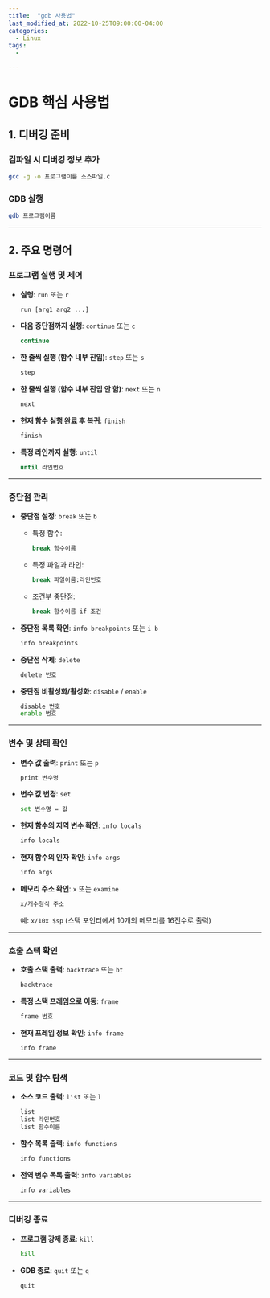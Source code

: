 ```yaml
---
title:  "gdb 사용법"
last_modified_at: 2022-10-25T09:00:00-04:00
categories: 
  - Linux
tags: 
  - 

---
```


# GDB 핵심 사용법

## 1. 디버깅 준비

### 컴파일 시 디버깅 정보 추가
```bash
gcc -g -o 프로그램이름 소스파일.c
```

### GDB 실행
```bash
gdb 프로그램이름
```

---

## 2. 주요 명령어

### 프로그램 실행 및 제어
- **실행**: `run` 또는 `r`  
  ```bash
  run [arg1 arg2 ...]
  ```
- **다음 중단점까지 실행**: `continue` 또는 `c`  
  ```bash
  continue
  ```
- **한 줄씩 실행 (함수 내부 진입)**: `step` 또는 `s`  
  ```bash
  step
  ```
- **한 줄씩 실행 (함수 내부 진입 안 함)**: `next` 또는 `n`  
  ```bash
  next
  ```
- **현재 함수 실행 완료 후 복귀**: `finish`  
  ```bash
  finish
  ```
- **특정 라인까지 실행**: `until`  
  ```bash
  until 라인번호
  ```

---

### 중단점 관리
- **중단점 설정**: `break` 또는 `b`  
  - 특정 함수:
    ```bash
    break 함수이름
    ```
  - 특정 파일과 라인:
    ```bash
    break 파일이름:라인번호
    ```
  - 조건부 중단점:
    ```bash
    break 함수이름 if 조건
    ```

- **중단점 목록 확인**: `info breakpoints` 또는 `i b`  
  ```bash
  info breakpoints
  ```

- **중단점 삭제**: `delete`  
  ```bash
  delete 번호
  ```

- **중단점 비활성화/활성화**: `disable` / `enable`  
  ```bash
  disable 번호
  enable 번호
  ```

---

### 변수 및 상태 확인
- **변수 값 출력**: `print` 또는 `p`  
  ```bash
  print 변수명
  ```

- **변수 값 변경**: `set`  
  ```bash
  set 변수명 = 값
  ```

- **현재 함수의 지역 변수 확인**: `info locals`  
  ```bash
  info locals
  ```

- **현재 함수의 인자 확인**: `info args`  
  ```bash
  info args
  ```

- **메모리 주소 확인**: `x` 또는 `examine`  
  ```bash
  x/개수형식 주소
  ```
  예: `x/10x $sp` (스택 포인터에서 10개의 메모리를 16진수로 출력)

---

### 호출 스택 확인
- **호출 스택 출력**: `backtrace` 또는 `bt`  
  ```bash
  backtrace
  ```

- **특정 스택 프레임으로 이동**: `frame`  
  ```bash
  frame 번호
  ```

- **현재 프레임 정보 확인**: `info frame`  
  ```bash
  info frame
  ```

---

### 코드 및 함수 탐색
- **소스 코드 출력**: `list` 또는 `l`  
  ```bash
  list
  list 라인번호
  list 함수이름
  ```

- **함수 목록 출력**: `info functions`  
  ```bash
  info functions
  ```

- **전역 변수 목록 출력**: `info variables`  
  ```bash
  info variables
  ```

---

### 디버깅 종료
- **프로그램 강제 종료**: `kill`  
  ```bash
  kill
  ```

- **GDB 종료**: `quit` 또는 `q`  
  ```bash
  quit
  



